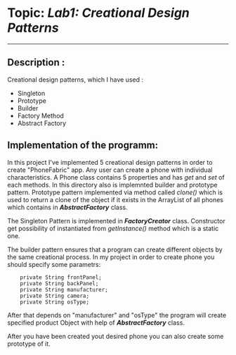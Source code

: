 # Topic: *Lab1: Creational Design Patterns*
------
## Description :
Creational design patterns, which I have used :

   * Singleton
   * Prototype
   * Builder
   * Factory Method
   * Abstract Factory
   
## Implementation of the programm:
In this project I've implemented 5 creational design patterns in order to create "PhoneFabric" app. Any user can create a phone with individual characteristics. A Phone class contains 5 properties and has *get* and *set* of each methods.
In this directory also is implemnted builder and prototype pattern. Prototype pattern implemented via method called *clone()* which is used to return a clone of the object if it exists in the ArrayList of all phones which contains in _**AbstractFactory**_ class.

The Singleton Pattern is implemented in _**FactoryCreator**_ class. Constructor get possibility of instantiated from _getInstance()_ method which is a static one.

The builder pattern ensures that a program can create different objects by the same creational process.
In my project in order to create phone you should specify some parametrs:
~~~
    private String frontPanel;
    private String backPanel;
    private String manufacturer;
    private String camera;
    private String osType;
~~~
After that depends on "manufacturer" and "osType" the program will create specified product Object with help of _**AbstractFactory**_ class. 

After you have been created yout desired phone you can also create some prototype of it.
